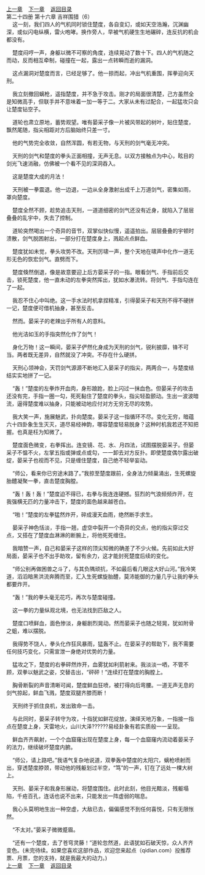 
[上一章](https://github.com/xiaominghe2014/spider_book/blob/master/book/知北游/第352章.md)&nbsp;&nbsp;&nbsp;&nbsp;[下一章](https://github.com/xiaominghe2014/spider_book/blob/master/book/知北游/第354章.md)&nbsp;&nbsp;&nbsp;&nbsp;[返回目录](https://github.com/xiaominghe2014/spider_book/blob/master/book/知北游/README.md)
<br /> 第二十四册 第十六章 吉祥围猎（6）<br />
        这一刻，我们四人的气机同时锁住楚度，各自变幻，或如天空浩瀚，沉渊幽深，或似闪电纵横，雷火咆哮。换作旁人，早被气机硬生生地碾碎，连反抗的机会都没有。

    楚度闷哼一声，身躯以微不可察的角度，连续晃动了数十下。四人的气机随之而动，反而相互牵制，碰撞在一起，露出一点转瞬而逝的漏洞。

    这点漏洞对楚度而言，已经足够了。他一掠而起，冲出气机重围，挥拳迎向天刑。

    我立刻撤回螭枪，遥指楚度，并不急于攻击。刚才的局面很清楚，己方虽然全是知微高手，但联手并不意味着一加一等于二。大家从未有过配合，一起猛攻只会让楚度钻空子。

    道轮也肃立原地，蓄势观望。唯有晏采子像一片被风带起的树叶，贴住楚度，飘然尾随，指尖相距对方后脑始终只差一寸。

    他的气势完全收敛，自然浑圆，有若无物，与天刑的剑气毫无冲突。

    天刑的剑气和楚度的拳头正面相撞，无声无息。以双方接触点为中心，眩目的剑光飞速消融，仿佛被一个看不见的深洞吞入。

    这是楚度大成的月法！

    天刑被一拳震退。他一边退，一边从全身激射出成千上万道剑气，密集如雨，罩向楚度。

    楚度全然不顾，趁势追击天刑，一道道细密的剑气还没有近身，就陷入了层层叠叠的乱宇中，失去了控制。

    道轮突然喝出一个奇异的音节，双掌似快似慢，遥遥拍出。层层叠叠的宇顿时溃散，剑气脱困射出，一部分打在楚度身上，溅起点点鲜血。

    楚度犹如未觉，拳头攻势不改。天刑厉啸一声，整个天地在啸声中化作一道无形无色的恢宏剑气。直劈而下。

    楚度倏然倒退，像是故意要迎上后方晏采子的一指。眼看剑气、手指前后交击，锁死楚度，他一直未动的左拳突然挥出，犹如水瀑流转。将剑气、手指勾连在了一起。

    我忍不住心中叫绝。这一手水法时机拿捏精准，引得晏采子和天刑不得不硬拼一记，楚度便可借机抽身，甚至反击。

    然而。晏采子的老辣出乎所有人的意料。

    他光洁如玉的手指突然化作了剑气！

    身化万物！这一瞬间，晏采子俨然化身成为天刑的剑气，锐利披靡，锋不可当。两者既无差异，自然就没了冲突。不存在什么硬拼。

    天刑心领神会，天罚剑气源源不断地汇入晏采子的指尖，两两合一，与楚度结结实实地拼了一记。

    “轰！”楚度的左拳炸开血肉，身形踉跄，脸上闪过一抹血色。但晏采子的攻击还没有完，手指一圈一勾，死死黏住了楚度的拳头，指尖轻盈颤动。生出一波波暗流，逼得楚度难以抽身，只能被动地应付对方无穷无尽的攻势。

    我大笑一声，施展魅武，扑向楚度。晏采子这一指循环不尽。变化无穷，暗蕴六十四卦象生生灭灭，道尽易经神韵，哪容楚度轻易脱身？这种时机我若还不知把握。也真是枉为知微了。

    楚度面色微变，右拳挥出。连变镜、花、水、月四法，试图摆脱晏采子。但晏采子不愠不火，左掌五指或弹或点或勾，一一卸去对方反扑。即使楚度偶尔露出破绽，晏采子也视而不见，只是缠住楚度，自己绝不轻举妄动。

    “师公，看来你已穷途末路了。”我掠至楚度跟前，全身法力倾巢涌出，生死螺旋胎醴凝聚一拳，直击楚度胸膛。

    “轰！轰！轰！”楚度迫不得已，右拳与我连连硬撼。狂烈的气浪频频炸开，在我强横无匹的力量冲击下，楚度的面色越来越苍白。

    “啪！”楚度的左拳猛然炸开，碎成漫天血雨，绝然断手求生。

    晏采子神色恬淡，手指一翘，虚空中裂开一个奇异的交点，他的指尖穿过交点，又搭在了楚度血淋淋的断腕上，将他死死缠住。

    我暗赞一声，自己和晏采子这样的顶尖知微的确差了不少火候。先前如此大好局面，晏采子也不出手助攻，留有余力，这才能封死楚度后续的变化。

    “师公别再做困兽之斗了，与其负隅顽抗，不如最后看几眼这大好山河。”我冷笑道，滔滔暗黑洪流奔腾而至，汇入生死螺旋胎醴，莫沛能御的力量几乎让我的拳头都要炸开。

    “轰！”我的拳头毫无花巧，再次与楚度碰撞。

    这一拳的力量纵观北境，也无法找到匹敌之人。

    楚度口喷鲜血，面色惨淡，身躯剧烈晃动。然而晏采子也随之轻晃，犹如附骨之蛆，难以摆脱。

    我得势不饶人，拳头化作狂风暴雨，猛轰不止。在晏采子的帮助下，我不需要任何技巧变化，只需宣泄一身绝对优势的力量。

    猛攻之下，楚度的右拳砰然炸开，血雾犹如利箭射来。我淡淡一哂，不管不顾，双拳以魅武之姿，交替击出，“砰砰！”连续打在楚度的胸膛上。

    胸骨断裂的声音清晰可闻，楚度鲜血狂喷，被打得向后弯腰。一道无声无息的剑气掠起，鲜血飞溅，楚度双腿齐膝而断！

    天刑终于抓住良机，发出致命一击。

    与此同时，晏采子转守为攻，十指犹如鲜花绽放，演绎天地万象，一指接一指点在楚度上身，天雷地火，山川大泽??????易经卦象有若实质般一一呈现。

    鲜血齐齐飙射，一个个血窟窿出现在楚度上身，每一个血窟窿内流动着晏采子的法力，继续破坏楚度内腑。

    “师公，请上路吧。”我语气复杂地说道，双拳轰中楚度的太阳穴，螭枪喷射而出，穿透楚度脖颈，带动他的残躯划过半空，“笃”的一声，钉在了远处一棵大树上。

    天刑、晏采子和我身形展动，将楚度围住。此时此刻，他目光黯淡，残躯塌陷，千疮百孔，连话也说不出来，只能发出一阵虚弱的喘息。

    我心头莫明地生出一种空虚，大敌已去，偏偏感觉不到任何喜悦，只有无限怅然。

    “不太对。”晏采子微微蹙眉。

    “还有一个楚度，去了苍穹灵藤！”道轮忽然道，此语犹如石破天惊，众人齐齐变色。(未完待续。如果您喜欢这部作品，欢迎您来起点（qidian.com）投推荐票、月票，您的支持，就是我最大的动力。)
  <br />
[上一章](https://github.com/xiaominghe2014/spider_book/blob/master/book/知北游/第352章.md)&nbsp;&nbsp;&nbsp;&nbsp;[下一章](https://github.com/xiaominghe2014/spider_book/blob/master/book/知北游/第354章.md)&nbsp;&nbsp;&nbsp;&nbsp;[返回目录](https://github.com/xiaominghe2014/spider_book/blob/master/book/知北游/README.md)
